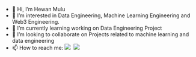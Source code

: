 - 👋 Hi, I’m Hewan Mulu
- 👀 I’m interested in Data Engineering, Machine Learning Engineering and Web3 Engineering.
- 🌱 I’m currently learning working on Data Engineering Project
- 💞️ I’m looking to collaborate on Projects related to machine learning and data engineering
- 📫 How to reach me:  <a href="https://www.linkedin.com/in/hewan-mulu-4970b7120/" target="_blank">
  <img src="https://img.shields.io/badge/linkedin-0077B5.svg?style=for-the-badge&logo=linkedin&logoColor=white"/></a>
  &nbsp;<a href="	https://medium.com/@hewanmulu" target="_blank"><img src="https://img.shields.io/badge/Medium-12100E?style=for-the-badge&logo=medium&logoColor=white"/></a> &nbsp;

<br />

<!---
hewanm/hewanm is a ✨ special ✨ repository because its `README.md` (this file) appears on your GitHub profile.
You can click the Preview link to take a look at your changes.
--->
